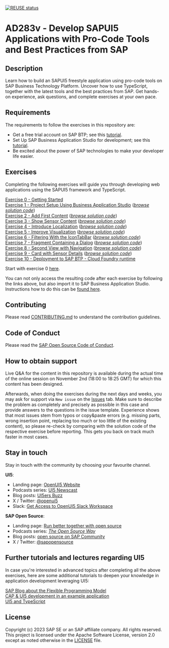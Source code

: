 [![REUSE status](https://api.reuse.software/badge/github.com/SAP-samples/teched2023-AD283v)](https://api.reuse.software/info/github.com/SAP-samples/teched2023-AD283v)

# AD283v - Develop SAPUI5 Applications with Pro-Code Tools and Best Practices from SAP

## Description

Learn how to build an SAPUI5 freestyle application using pro-code tools on SAP Business Technology Platform. Uncover how to use TypeScript, together with the latest tools and the best practices from SAP. Get hands-on experience, ask questions, and complete exercises at your own pace.

## Requirements

The requirements to follow the exercises in this repository are:
- Get a free trial account on SAP BTP; see this [tutorial](https://developers.sap.com/tutorials/hcp-create-trial-account.html).
- Set Up SAP Business Application Studio for development; see this [tutorial](https://developers.sap.com/tutorials/appstudio-onboarding.html).
- Be excited about the power of SAP technologies to make your developer life easier.

## Exercises

Completing the following exercises will guide you through developing web applications using the SAPUI5 framework and TypeScript.

[Exercise 0 - Getting Started](exercises/ex0/)<br>
[Exercise 1 - Project Setup Using Business Application Studio](exercises/ex1/) (*[browse solution code](https://github.com/SAP-samples/teched2023-AD283v/tree/code/exercises/ex1)*)<br>
[Exercise 2 - Add First Content](exercises/ex2/) (*[browse solution code](https://github.com/SAP-samples/teched2023-AD283v/tree/code/exercises/ex2)*)<br>
[Exercise 3 - Show Sensor Content](exercises/ex3/) (*[browse solution code](https://github.com/SAP-samples/teched2023-AD283v/tree/code/exercises/ex3)*)<br>
[Exercise 4 - Introduce Localization](exercises/ex4/) (*[browse solution code](https://github.com/SAP-samples/teched2023-AD283v/tree/code/exercises/ex4)*)<br>
[Exercise 5 - Improve Visualization](exercises/ex5/) (*[browse solution code](https://github.com/SAP-samples/teched2023-AD283v/tree/code/exercises/ex5)*)<br>
[Exercise 6 - Filtering With the IconTabBar](exercises/ex6/) (*[browse solution code](https://github.com/SAP-samples/teched2023-AD283v/tree/code/exercises/ex6)*)<br>
[Exercise 7 - Fragment Containing a Dialog](exercises/ex7/) (*[browse solution code](https://github.com/SAP-samples/teched2023-AD283v/tree/code/exercises/ex7)*)<br>
[Exercise 8 - Second View with Navigation](exercises/ex8/) (*[browse solution code](https://github.com/SAP-samples/teched2023-AD283v/tree/code/exercises/ex8)*)<br>
[Exercise 9 - Card with Sensor Details](exercises/ex9/) (*[browse solution code](https://github.com/SAP-samples/teched2023-AD283v/tree/code/exercises/ex9)*)<br>
[Exercise 10  - Deployment to SAP BTP - Cloud Foundry runtime](exercises/ex10/)

Start with exercise 0 [here](exercises/ex0/).

You can not only access the resulting code after each exercise by following the links above, but also import it to SAP Business Application Studio. Instructions how to do this can be [found here](https://github.com/SAP-samples/teched2023-AD283v/tree/code).

## Contributing
Please read [CONTRIBUTING.md](./CONTRIBUTING.md) to understand the contribution guidelines.

## Code of Conduct
Please read the [SAP Open Source Code of Conduct](https://github.com/SAP-samples/.github/blob/main/CODE_OF_CONDUCT.md).

## How to obtain support
Live Q&A for the content in this repository is available during the actual time of the online session on November 2nd (18:00 to 18:25 GMT) for which this content has been designed.

Afterwards, when doing the exercises during the next days and weeks, you may ask for support via `New issue` on the [Issues](../../issues) tab. Make sure to describe the problem as completely and precisely as possible in this case and provide answers to the questions in the issue template. Experience shows that most issues stem from typos or copy&paste errors (e.g. missing parts, wrong insertion point, replacing too much or too little of the existing content), so please re-check by comparing with the solution code of the respective exercise before reporting. This gets you back on track much faster in most cases. 

## Stay in touch
Stay in touch with the community by choosing your favourite channel.

**UI5**:
* Landing page: [OpenUI5 Website](https://openui5.org/)
* Podcasts series: [UI5 Newscast](https://podcast.opensap.info/ui5-newscast/)
* Blog posts: [UI5ers Buzz](https://blogs.sap.com/tag/ui5ers-buzz/)
* X / Twitter: [@openui5](https://twitter.com/openui5)
* Slack: [Get Access to OpenUI5 Slack Workspace](https://ui5-slack-invite.cfapps.eu10.hana.ondemand.com/)

**SAP Open Source**:
* Landing page: [Run better together with open source](https://developers.sap.com/open-source.html)
* Podcasts series: *[The Open Source Way](https://podcast.opensap.info/open-source-way/2020/10/28/corona-warn-app-behind-the-scenes/)*
* Blog posts: [open source on SAP Community](https://blogs.sap.com/tags/b2aac474-1581-4b1b-8932-de5f60b52558/)
* X / Twitter: [@sapopensource](https://twitter.com/sapopensource)

## Further tutorials and lectures regarding UI5

In case you're interested in advanced topics after completing all the above exercises, here are some additional tutorials to deepen your knowledge in application development leveraging UI5:

[SAP Blog about the Flexible Programming Model](https://blogs.sap.com/2022/06/08/how-to-create-an-sap-fiori-app-using-sap-fiori-elements-sapui5-freestyle-or-a-mix-of-both-with-the-flexible-programming-model/)<br>
[CAP & UI5 development in an example application](https://github.com/SAP-samples/ui5-cap-event-app)<br>
[UI5 and TypeScript](https://github.com/SAP-samples/ui5-typescript-tutorial)<br>

## License
Copyright (c) 2023 SAP SE or an SAP affiliate company. All rights reserved. This project is licensed under the Apache Software License, version 2.0 except as noted otherwise in the [LICENSE](LICENSES/Apache-2.0.txt) file.
